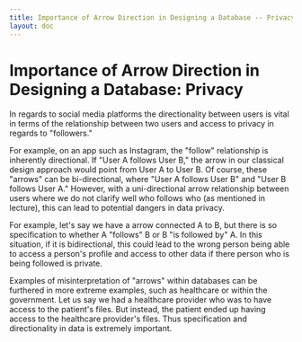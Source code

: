 ```yaml
---
title: Importance of Arrow Direction in Designing a Database -- Privacy
layout: doc
---
```


# Importance of Arrow Direction in Designing a Database: Privacy

In regards to social media platforms the directionality between users is vital in terms of the relationship between two users and access to privacy in regards to "followers." 

For example, on an app such as Instagram, the "follow" relationship is inherently directional. If "User A follows User B," the arrow in our classical design approach would point from User A to User B. Of course, these "arrows" can be bi-directional, where "User A follows User B" and "User B follows User A." However, with a uni-directional arrow relationship between users where we do not clarify well who follows who (as mentioned in lecture), this can lead to potential dangers in data privacy.

For example, let's say we have a arrow connected A to B, but there is so specification to whether A "follows" B or B "is followed by" A. In this situation, if it is bidirectional, this could lead to the wrong person being able to access a person's profile and access to other data if there person who is being followed is private. 

Examples of misinterpretation of "arrows" within databases can be furthered in more extreme examples, such as healthcare or within the government. Let us say we had a healthcare provider who was to have access to the patient's files. But instead, the patient ended up having access to the healthcare provider's files. Thus specification and directionality in data is extremely important.